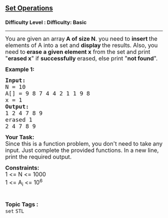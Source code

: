 <h2><a href="https://www.geeksforgeeks.org/problems/set-operations/1?page=9&difficulty=Basic&status=unsolved,attempted&sortBy=accuracy">Set Operations</a></h2><h3>Difficulty Level : Difficulty: Basic</h3><hr><div class="problems_problem_content__Xm_eO"><p><span style="font-size: 18px;">You are given an array<strong> A of size N</strong>. you need to <strong>insert </strong>the elements of A into a set and <strong>display </strong>the results. Also, you need to<strong> erase a given element x</strong> from the set and print "<strong>erased x</strong>" if <strong>successfully </strong>erased, else print "<strong>not found</strong>".</span></p>
<p><span style="font-size: 18px;"><strong>Example 1:</strong></span></p>
<pre><span style="font-size: 18px;"><strong>Input:</strong>
N = 10
A[] = 9 8 7 4 4 2 1 1 9 8
x = 1
<strong>Output:</strong> 
1 2 4 7 8 9
erased 1
2 4 7 8 9</span>
</pre>
<p><span style="font-size: 18px;"><strong>Your Task:</strong><br>Since this is a function problem, you don't need to take any input. Just complete the provided functions. In a new line, print the required output.</span></p>
<p><span style="font-size: 18px;"><strong>Constraints:</strong><br>1 &lt;= N &lt;= 1000<br>1 &lt;= A<sub>i</sub> &lt;= 10<sup>6</sup></span></p></div><br><p><span style=font-size:18px><strong>Topic Tags : </strong><br><code>set</code>&nbsp;<code>STL</code>&nbsp;